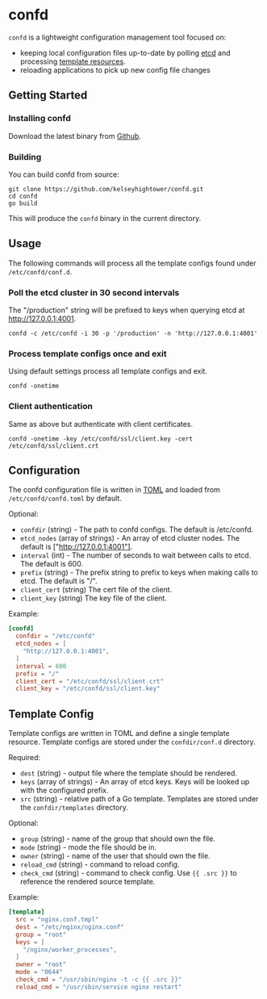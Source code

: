 # confd

`confd` is a lightweight configuration management tool focused on:

* keeping local configuration files up-to-date by polling [etcd](https://github.com/coreos/etcd) and processing [template resources](https://github.com/kelseyhightower/confd#template-config).
* reloading applications to pick up new config file changes

## Getting Started

### Installing confd

Download the latest binary from [Github](https://github.com/kelseyhightower/confd/releases).

### Building

You can build confd from source:

```
git clone https://github.com/kelseyhightower/confd.git
cd confd
go build
```

This will produce the `confd` binary in the current directory.

## Usage

The following commands will process all the template configs found under `/etc/confd/conf.d`.

### Poll the etcd cluster in 30 second intervals

The "/production" string will be prefixed to keys when querying etcd at http://127.0.0.1:4001.

```
confd -c /etc/confd -i 30 -p '/production' -n 'http://127.0.0.1:4001'
```

### Process template configs once and exit

Using default settings process all template configs and exit.

```
confd -onetime
```

### Client authentication

Same as above but authenticate with client certificates.

```
confd -onetime -key /etc/confd/ssl/client.key -cert /etc/confd/ssl/client.crt
```

## Configuration

The confd configuration file is written in [TOML](https://github.com/mojombo/toml)
and loaded from `/etc/confd/confd.toml` by default.

Optional:

* `confdir` (string) - The path to confd configs. The default is /etc/confd.
* `etcd_nodes` (array of strings) - An array of etcd cluster nodes. The default
  is ["http://127.0.0.1:4001"].
* `interval` (int) - The number of seconds to wait between calls to etcd. The
  default is 600.
* `prefix` (string) - The prefix string to prefix to keys when making calls to
  etcd. The default is "/".
* `client_cert` (string) The cert file of the client.
* `client_key` (string) The key file of the client.

Example:

```TOML
[confd]
  confdir = "/etc/confd"
  etcd_nodes = [
    "http://127.0.0.1:4001",
  ]
  interval = 600
  prefix = "/"
  client_cert = "/etc/confd/ssl/client.crt"
  client_key = "/etc/confd/ssl/client.key"
```

## Template Config

Template configs are written in TOML and define a single template resource.
Template configs are stored under the `confdir/conf.d` directory.

Required:

* `dest` (string) - output file where the template should be rendered.
* `keys` (array of strings) - An array of etcd keys. Keys will be looked up
  with the configured prefix.
* `src` (string) - relative path of a Go template. Templates are stored under
  the `confdir/templates` directory.

Optional:

* `group` (string) - name of the group that should own the file.
* `mode` (string) - mode the file should be in.
* `owner` (string) - name of the user that should own the file.
* `reload_cmd` (string) - command to reload config.
* `check_cmd` (string) - command to check config. Use `{{ .src }}` to reference
  the rendered source template.

Example:

```TOML
[template]
  src = "nginx.conf.tmpl"
  dest = "/etc/nginx/nginx.conf"
  group = "root"
  keys = [
    "/nginx/worker_processes",
  ]
  owner = "root"
  mode = "0644"
  check_cmd = "/usr/sbin/nginx -t -c {{ .src }}"
  reload_cmd = "/usr/sbin/service nginx restart"
```
